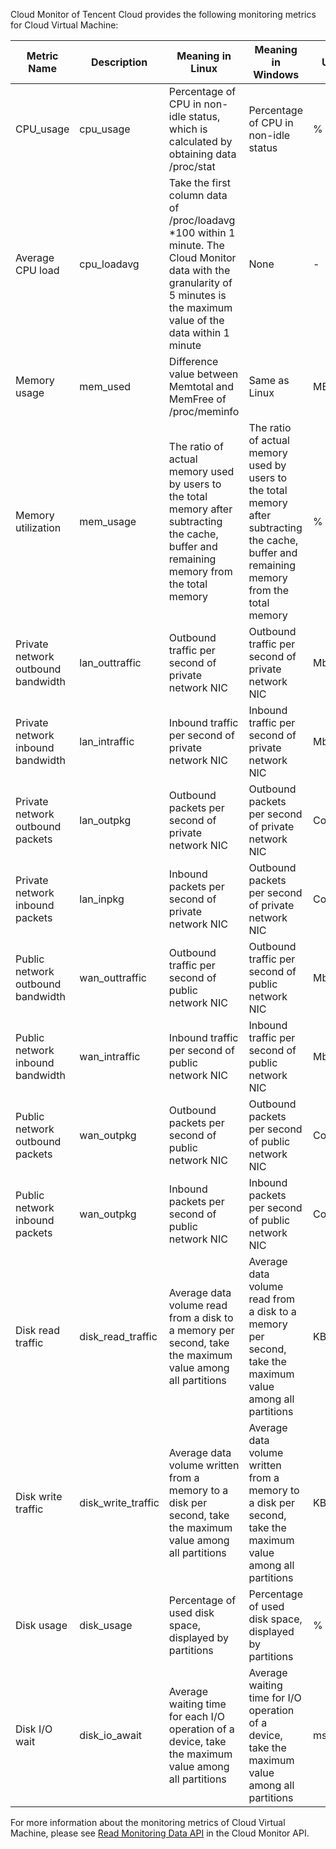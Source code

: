 Cloud Monitor of Tencent Cloud provides the following monitoring metrics for Cloud Virtual Machine:

| Metric Name | Description | Meaning in Linux | Meaning in Windows | Unit | Dimension |
|---------|---------|---------|---------|---------|---------|
| CPU_usage | cpu_usage | Percentage of CPU in non-idle status, which is calculated by obtaining data /proc/stat | Percentage of CPU in non-idle status | % | unInstanceId |
| Average CPU load | cpu_loadavg | Take the first column data of /proc/loadavg \*100 within 1 minute. The Cloud Monitor data with the granularity of 5 minutes is the maximum value of the data within 1 minute | None | - | unInstanceId |
| Memory usage	 | mem_used | Difference value between Memtotal and MemFree of /proc/meminfo | Same as Linux | MB | unInstanceId |
| Memory utilization	 | mem_usage | The ratio of actual memory used by users to the total memory after subtracting the cache, buffer and remaining memory from the total memory | The ratio of actual memory used by users to the total memory after subtracting the cache, buffer and remaining memory from the total memory | % | unInstanceId |
| Private network outbound bandwidth | lan_outtraffic | Outbound traffic per second of private network NIC | Outbound traffic per second of private network NIC | Mbps | unInstanceId |
| Private network inbound bandwidth | lan_intraffic | Inbound traffic per second of private network NIC | Inbound traffic per second of private network NIC | Mbps | unInstanceId |
| Private network outbound packets | lan_outpkg | Outbound packets per second of private network NIC | Outbound packets per second of private network NIC | Count/s | unInstanceId |
| Private network inbound packets | lan_inpkg | Inbound packets per second of private network NIC | Outbound packets per second of private network NIC | Count/s | unInstanceId |
| Public network outbound bandwidth | wan_outtraffic | Outbound traffic per second of public network NIC | Outbound traffic per second of public network NIC | Mbps | unInstanceId |
| Public network inbound bandwidth | wan_intraffic | Inbound traffic per second of public network NIC | Inbound traffic per second of public network NIC | Mbps | unInstanceId |
| Public network outbound packets | wan_outpkg | Outbound packets per second of public network NIC | Outbound packets per second of public network NIC | Count/s | unInstanceId |
| Public network inbound packets | wan_outpkg | Inbound packets per second of public network NIC | Inbound packets per second of public network NIC | Count/s | unInstanceId |
| Disk read traffic | disk_read_traffic | Average data volume read from a disk to a memory per second, take the maximum value among all partitions | Average data volume read from a disk to a memory per second, take the maximum value among all partitions | KB/s | unInstanceId |
| Disk write traffic | disk_write_traffic | Average data volume written from a memory to a disk per second, take the maximum value among all partitions | Average data volume written from a memory to a disk per second, take the maximum value among all partitions | KB/s | unInstanceId |
| Disk usage | disk_usage | Percentage of used disk space, displayed by partitions | 	Percentage of used disk space, displayed by partitions | % | unInstanceId |
| Disk I/O wait | disk_io_await | Average waiting time for each I/O operation of a device, take the maximum value among all partitions | Average waiting time for I/O operation of a device, take the maximum value among all partitions | ms | unInstanceId |

For more information about the monitoring metrics of Cloud Virtual Machine, please see [Read Monitoring Data API](https://intl.cloud.tencent.com/doc/api/405/4667) in the Cloud Monitor API.
